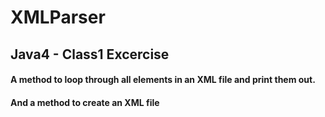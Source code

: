 # XMLParser
## Java4 - Class1 Excercise
#### A method to loop through all elements in an XML file and print them out.
#### And a method to create an XML file

